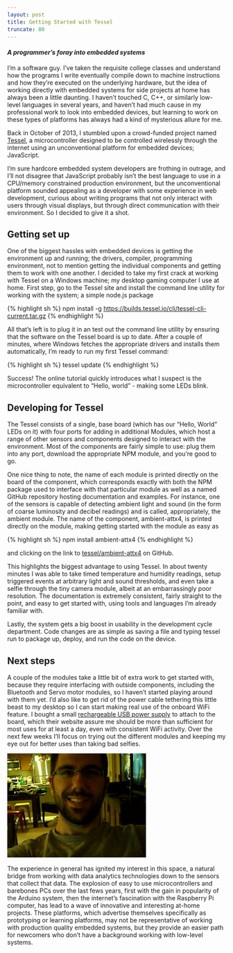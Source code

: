 ```yaml
---
layout: post
title: Getting Started with Tessel
truncate: 80
---
```


#### *A programmer’s foray into embedded systems*

I’m a software guy.  I’ve taken the requisite college classes and understand how the programs I write eventually compile down to machine instructions and how they’re executed on the underlying hardware, but the idea of working directly with embedded systems for side projects at home has always been a little daunting.  I haven’t touched C, C++, or similarly low-level languages in several years, and haven’t had much cause in my professional work to look into embedded devices, but learning to work on these types of platforms has always had a kind of mysterious allure for me.

Back in October of 2013, I stumbled upon a crowd-funded project named [Tessel](https://tessel.io/), a microcontroller designed to be controlled wirelessly through the internet using an unconventional platform for embedded devices; JavaScript.

I’m sure hardcore embedded system developers are frothing in outrage, and I’ll not disagree that JavaScript probably isn’t the best language to use in a CPU/memory constrained production environment, but the unconventional platform sounded appealing as a developer with some experience in web development, curious about writing programs that not only interact with users through visual displays, but through direct communication with their environment.  So I decided to give it a shot.

## Getting set up

One of the biggest hassles with embedded devices is getting the environment up and running; the drivers, compiler, programming environment, not to mention getting the individual components and getting them to work with one another.  I decided to take my first crack at working with Tessel on a Windows machine; my desktop gaming computer I use at home.  First step, go to the Tessel site and install the command line utility for working with the system; a simple node.js package

{% highlight sh %}
npm install -g https://builds.tessel.io/cli/tessel-cli-current.tar.gz
{% endhighlight %}

All that’s left is to plug it in an test out the command line utility by ensuring that the software on the Tessel board is up to date.  After a couple of minutes, where Windows fetches the appropriate drivers and installs them automatically, I’m ready to run my first Tessel command:

{% highlight sh %}
tessel update
{% endhighlight %}

Success!  The online tutorial quickly introduces what I suspect is the microcontroller equivalent to “Hello, world” - making some LEDs blink.

## Developing for Tessel

The Tessel consists of a single, base board (which has our “Hello, World” LEDs on it) with four ports for adding in additional Modules, which host a range of other sensors and components designed to interact with the environment.  Most of the components are fairly simple to use: plug them into any port, download the appropriate NPM module, and you’re good to go.

One nice thing to note, the name of each module is printed directly on the board of the component, which corresponds exactly with both the NPM package used to interface with that particular module as well as a named GitHub repository hosting documentation and examples.  For instance, one of the sensors is capable of detecting ambient light and sound (in the form of coarse luminosity and decibel readings) and is called, appropriately, the ambient module.   The name of the component, ambient-attx4, is printed directly on the module, making getting started with the module as easy as

{% highlight sh %}
npm install ambient-attx4
{% endhighlight %}

and clicking on the link to [tessel/ambient-attx4](https://github.com/tessel/ambient-attx4) on GitHub. 

This highlights the biggest advantage to using Tessel.  In about twenty minutes I was able to take timed temperature and humidity readings, setup triggered events at arbitrary light and sound thresholds, and even take a selfie through the tiny camera module, albeit at an embarrassingly poor resolution.  The documentation is extremely consistent, fairly straight to the point, and easy to get started with, using tools and languages I’m already familiar with.

Lastly, the system gets a big boost in usability in the development cycle department.  Code changes are as simple as saving a file and typing tessel run to package up, deploy, and run the code on the device.

## Next steps

A couple of the modules take a little bit of extra work to get started with, because they require interfacing with outside components, including the Bluetooth and Servo motor modules, so I haven’t started playing around with them yet.  I’d also like to get rid of the power cable tethering this little beast to my desktop so I can start making real use of the onboard WiFi feature.  I bought a small [rechargeable USB power supply](http://www.amazon.com/Anker-Ultra-Compact-Lipstick-Sized-ThunderBolt-Blackberry/dp/B005NF5NTK/ref=sr_1_11?ie=UTF8&qid=1377998755&sr=8-11&keywords=usb+battery) to attach to the board, which their website assure me should be more than sufficient for most uses for at least a day, even with consistent WiFi activity.  Over the next few weeks I’ll focus on trying out the different modules and keeping my eye out for better uses than taking bad selfies.

<img alt="Selfie from the Tessel" src="/assets/picture-270674081.jpg" style="">

The experience in general has ignited my interest in this space, a natural bridge from working with data analytics technologies down to the sensors that collect that data.  The explosion of easy to use microcontrollers and barebones PCs over the last fews years, first with the gain in popularity of the Arduino system, then the internet’s fascination with the Raspberry Pi computer, has lead to a wave of innovative and interesting at-home projects.  These platforms, which advertise themselves specifically as prototyping or learning platforms, may not be representative of working with production quality embedded systems, but they provide an easier path for newcomers who don’t have a background working with low-level systems.

